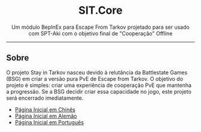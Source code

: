<div align=center style="text-align: center">
<h1 style="text-align: center"> SIT.Core </h1>
Um módulo BepInEx para Escape From Tarkov projetado para ser usado com SPT-Aki com o objetivo final de "Cooperação" Offline
</div>

---

## Sobre

O projeto Stay in Tarkov nasceu devido à relutância da Battlestate Games (BSG) em criar a versão pura PvE de Escape from Tarkov. 
O objetivo do projeto é simples: criar uma experiência de cooperação PvE que mantenha a progressão. Se a BSG decidir criar essa capacidade no jogo, este projeto será encerrado imediatamente.

- [Página Inicial em Chinês](https://github.com/paulov-t/SIT.Core/wiki/介绍(Intro)-Home)
- [Página Inicial em Alemão](https://github.com/paulov-t/SIT.Core/wiki/Home-Deutsch)
- [Página Inicial em Português](https://github.com/paulov-t/SIT.Core/wiki/Home-Portuguese)